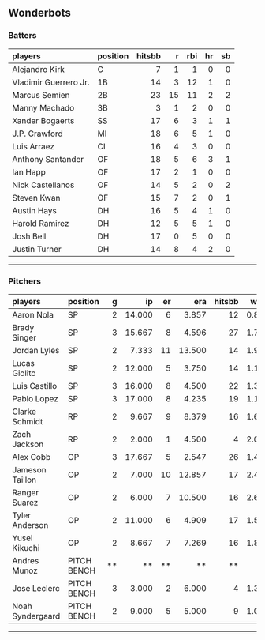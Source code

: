 ## Wonderbots

### Batters

 
|players               |position | hitsbb|  r| rbi| hr| sb| 
|:---------------------|:--------|------:|--:|---:|--:|--:| 
|Alejandro Kirk        |C        |      7|  1|   1|  0|  0| 
|Vladimir Guerrero Jr. |1B       |     14|  3|  12|  1|  0| 
|Marcus Semien         |2B       |     23| 15|  11|  2|  2| 
|Manny Machado         |3B       |      3|  1|   2|  0|  0| 
|Xander Bogaerts       |SS       |     17|  6|   3|  1|  1| 
|J.P. Crawford         |MI       |     18|  6|   5|  1|  0| 
|Luis Arraez           |CI       |     16|  4|   3|  0|  0| 
|Anthony Santander     |OF       |     18|  5|   6|  3|  1| 
|Ian Happ              |OF       |     17|  2|   1|  0|  0| 
|Nick Castellanos      |OF       |     14|  5|   2|  0|  2| 
|Steven Kwan           |OF       |     15|  7|   2|  0|  1| 
|Austin Hays           |DH       |     16|  5|   4|  1|  0| 
|Harold Ramirez        |DH       |     12|  5|   5|  1|  0| 
|Josh Bell             |DH       |     17|  0|   5|  0|  0| 
|Justin Turner         |DH       |     14|  8|   4|  2|  0| 


* * *

### Pitchers

 
|players          |position    |  g|     ip| er|    era| hitsbb|  whip| so|  w| sv| 
|:----------------|:-----------|--:|------:|--:|------:|------:|-----:|--:|--:|--:| 
|Aaron Nola       |SP          |  2| 14.000|  6|  3.857|     12| 0.857| 14|  1|  0| 
|Brady Singer     |SP          |  3| 15.667|  8|  4.596|     27| 1.723| 10|  1|  0| 
|Jordan Lyles     |SP          |  2|  7.333| 11| 13.500|     14| 1.909|  7|  0|  0| 
|Lucas Giolito    |SP          |  2| 12.000|  5|  3.750|     14| 1.167| 10|  1|  0| 
|Luis Castillo    |SP          |  3| 16.000|  8|  4.500|     22| 1.375| 23|  1|  0| 
|Pablo Lopez      |SP          |  3| 17.000|  8|  4.235|     19| 1.118| 21|  0|  0| 
|Clarke Schmidt   |RP          |  2|  9.667|  9|  8.379|     16| 1.655| 11|  1|  0| 
|Zach Jackson     |RP          |  2|  2.000|  1|  4.500|      4| 2.000|  3|  0|  0| 
|Alex Cobb        |OP          |  3| 17.667|  5|  2.547|     26| 1.472| 14|  2|  0| 
|Jameson Taillon  |OP          |  2|  7.000| 10| 12.857|     17| 2.429|  2|  0|  0| 
|Ranger Suarez    |OP          |  2|  6.000|  7| 10.500|     16| 2.667|  8|  0|  0| 
|Tyler Anderson   |OP          |  2| 11.000|  6|  4.909|     17| 1.545|  3|  0|  0| 
|Yusei Kikuchi    |OP          |  2|  8.667|  7|  7.269|     16| 1.846| 10|  0|  0| 
|Andres Munoz     |PITCH BENCH | **|     **| **|     **|     **|    **| **| **| **| 
|Jose Leclerc     |PITCH BENCH |  3|  3.000|  2|  6.000|      4| 1.333|  5|  0|  0| 
|Noah Syndergaard |PITCH BENCH |  2|  9.000|  5|  5.000|      9| 1.000|  9|  0|  0| 


* * *



